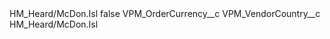 <?xml version="1.0" encoding="UTF-8"?>
<CustomMetadata xmlns="http://soap.sforce.com/2006/04/metadata" xmlns:xsi="http://www.w3.org/2001/XMLSchema-instance" xmlns:xsd="http://www.w3.org/2001/XMLSchema">
    <label>HM_Heard/McDon.Isl</label>
    <protected>false</protected>
    <values>
        <field>VPM_OrderCurrency__c</field>
        <value xsi:nil="true"/>
    </values>
    <values>
        <field>VPM_VendorCountry__c</field>
        <value xsi:type="xsd:string">HM_Heard/McDon.Isl</value>
    </values>
</CustomMetadata>
